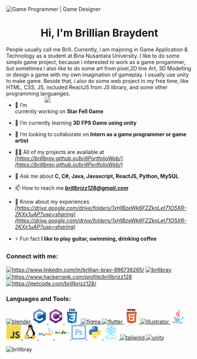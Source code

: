 ![Game Programmer | Game Designer ](https://github.com/brillbray/GamesPortofolios/assets/127038837/ffcc0419-d973-4468-907c-1a4568abe999)
<h1 align="center">Hi, I'm Brillian Braydent</h1>
<h3">People usually call me Brill. Currently, i am majoring in Game Application & Technology as a student at Bina Nusantara University. I like to do some simple game project, because i interested to work as a game progammer, but sometimes i also like to do some art from pixel,2D line Art, 3D Modelling or design a game with my own imagination of gameplay. I usually use unity to make game. Beside that, i also do some web project in my free time, like HTML, CSS, JS, included ReactJS from JS library, and some other programming languanges. </h3>

<img align="right" width ="400" src ="https://github.com/brillbray/brillbray/assets/127038837/b35e8455-a8c4-415e-ab21-4e457dc07593">


- 🔭 I’m currently working on **Star Fell Game**

- 🌱 I’m currently learning **3D FPS Game using unity**

- 👯 I’m looking to collaborate on **Intern as a game programmer or game artist**

- 👨‍💻 All of my projects are available at _[https://brillbray.github.io/brillPortfolioWeb/](https://brillbray.github.io/brillPortfolioWeb/)_

- 💬 Ask me about **C, C#, Java, Javascript, ReactJS, Python, MySQL**

- 📫 How to reach me _**brillbrizz128@gmail.com**_

- 📄 Know about my experiences _[https://drive.google.com/drive/folders/1xHIBzeWk6FZZknLet71O5XR-2KXx1uAP?usp=sharing](https://drive.google.com/drive/folders/1xHIBzeWk6FZZknLet71O5XR-2KXx1uAP?usp=sharing)_

- ⚡ Fun fact **I like to play guitar, swimming, drinking coffee**

<h3 align="left">Connect with me:</h3>
<p align="left">
<a href="https://linkedin.com/in/https://www.linkedin.com/in/brillian-bray-996736265/" target="blank"><img align="center" src="https://raw.githubusercontent.com/rahuldkjain/github-profile-readme-generator/master/src/images/icons/Social/linked-in-alt.svg" alt="https://www.linkedin.com/in/brillian-bray-996736265/" height="30" width="40" /></a>
<a href="https://instagram.com/brillbray" target="blank"><img align="center" src="https://raw.githubusercontent.com/rahuldkjain/github-profile-readme-generator/master/src/images/icons/Social/instagram.svg" alt="brillbray" height="30" width="40" /></a>
<a href="https://www.hackerrank.com/https://www.hackerrank.com/profile/brillbrizz128" target="blank"><img align="center" src="https://raw.githubusercontent.com/rahuldkjain/github-profile-readme-generator/master/src/images/icons/Social/hackerrank.svg" alt="https://www.hackerrank.com/profile/brillbrizz128" height="30" width="40" /></a>
<a href="https://www.leetcode.com/https://leetcode.com/brillbrizz128/" target="blank"><img align="center" src="https://raw.githubusercontent.com/rahuldkjain/github-profile-readme-generator/master/src/images/icons/Social/leet-code.svg" alt="https://leetcode.com/brillbrizz128/" height="30" width="40" /></a>
</p>

<h3 align="left">Languages and Tools:</h3>
<p align="left"> <a href="https://www.blender.org/" target="_blank" rel="noreferrer"> <img src="https://download.blender.org/branding/community/blender_community_badge_white.svg" alt="blender" width="40" height="40"/> </a> <a href="https://www.cprogramming.com/" target="_blank" rel="noreferrer"> <img src="https://raw.githubusercontent.com/devicons/devicon/master/icons/c/c-original.svg" alt="c" width="40" height="40"/> </a> <a href="https://www.w3schools.com/cs/" target="_blank" rel="noreferrer"> <img src="https://raw.githubusercontent.com/devicons/devicon/master/icons/csharp/csharp-original.svg" alt="csharp" width="40" height="40"/> </a> <a href="https://www.w3schools.com/css/" target="_blank" rel="noreferrer"> <img src="https://raw.githubusercontent.com/devicons/devicon/master/icons/css3/css3-original-wordmark.svg" alt="css3" width="40" height="40"/> </a> <a href="https://www.figma.com/" target="_blank" rel="noreferrer"> <img src="https://www.vectorlogo.zone/logos/figma/figma-icon.svg" alt="figma" width="40" height="40"/> </a> <a href="https://flutter.dev" target="_blank" rel="noreferrer"> <img src="https://www.vectorlogo.zone/logos/flutterio/flutterio-icon.svg" alt="flutter" width="40" height="40"/> </a> <a href="https://www.w3.org/html/" target="_blank" rel="noreferrer"> <img src="https://raw.githubusercontent.com/devicons/devicon/master/icons/html5/html5-original-wordmark.svg" alt="html5" width="40" height="40"/> </a> <a href="https://www.adobe.com/in/products/illustrator.html" target="_blank" rel="noreferrer"> <img src="https://www.vectorlogo.zone/logos/adobe_illustrator/adobe_illustrator-icon.svg" alt="illustrator" width="40" height="40"/> </a> <a href="https://www.java.com" target="_blank" rel="noreferrer"> <img src="https://raw.githubusercontent.com/devicons/devicon/master/icons/java/java-original.svg" alt="java" width="40" height="40"/> </a> <a href="https://developer.mozilla.org/en-US/docs/Web/JavaScript" target="_blank" rel="noreferrer"> <img src="https://raw.githubusercontent.com/devicons/devicon/master/icons/javascript/javascript-original.svg" alt="javascript" width="40" height="40"/> </a> <a href="https://www.linux.org/" target="_blank" rel="noreferrer"> <img src="https://raw.githubusercontent.com/devicons/devicon/master/icons/linux/linux-original.svg" alt="linux" width="40" height="40"/> </a> <a href="https://www.mysql.com/" target="_blank" rel="noreferrer"> <img src="https://raw.githubusercontent.com/devicons/devicon/master/icons/mysql/mysql-original-wordmark.svg" alt="mysql" width="40" height="40"/> </a> <a href="https://nodejs.org" target="_blank" rel="noreferrer"> <img src="https://raw.githubusercontent.com/devicons/devicon/master/icons/nodejs/nodejs-original-wordmark.svg" alt="nodejs" width="40" height="40"/> </a> <a href="https://www.photoshop.com/en" target="_blank" rel="noreferrer"> <img src="https://raw.githubusercontent.com/devicons/devicon/master/icons/photoshop/photoshop-line.svg" alt="photoshop" width="40" height="40"/> </a> <a href="https://www.python.org" target="_blank" rel="noreferrer"> <img src="https://raw.githubusercontent.com/devicons/devicon/master/icons/python/python-original.svg" alt="python" width="40" height="40"/> </a> <a href="https://reactjs.org/" target="_blank" rel="noreferrer"> <img src="https://raw.githubusercontent.com/devicons/devicon/master/icons/react/react-original-wordmark.svg" alt="react" width="40" height="40"/> </a> <a href="https://tailwindcss.com/" target="_blank" rel="noreferrer"> <img src="https://www.vectorlogo.zone/logos/tailwindcss/tailwindcss-icon.svg" alt="tailwind" width="40" height="40"/> </a> <a href="https://unity.com/" target="_blank" rel="noreferrer"> <img src="https://www.vectorlogo.zone/logos/unity3d/unity3d-icon.svg" alt="unity" width="40" height="40"/> </a> </p>

<p><img align="center" src="https://github-readme-stats.vercel.app/api/top-langs?username=brillbray&show_icons=true&locale=en&layout=compact" alt="brillbray" /></p>

